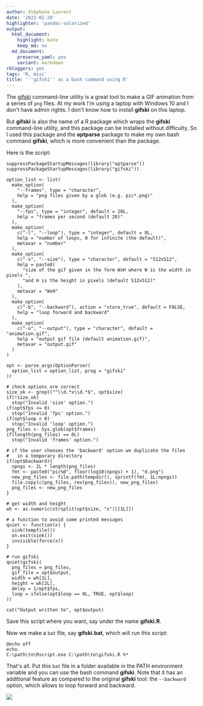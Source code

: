 ```yaml
---
author: Stéphane Laurent
date: '2022-01-28'
highlighter: 'pandoc-solarized'
output:
  html_document:
    highlight: kate
    keep_md: no
  md_document:
    preserve_yaml: yes
    variant: markdown
rbloggers: yes
tags: 'R, misc'
title: '''gifski'' as a bash command using R'
---
```


The [gifski](https://gif.ski/) command-line utility is a great tool to
make a GIF animation from a series of `png` files. At my work I'm using
a laptop with Windows 10 and I don't have admin rights. I don't know how
to install **gifski** on this laptop.

But **gifski** is also the name of a R package which wraps the
**gifski** command-line utility, and this package can be installed
without difficulty. So I used this package and the **optparse** package
to make my own bash command **gifski**, which is more convenient than
the package.

Here is the script:

``` {.r}
suppressPackageStartupMessages(library("optparse"))
suppressPackageStartupMessages(library("gifski"))

option_list <- list( 
  make_option(
    "--frames", type = "character", 
    help = "png files given by a glob (e.g. pic*.png)"
  ),
  make_option(
    "--fps", type = "integer", default = 20L,
    help = "frames per second (default 20)"
  ),
  make_option(
    c("-l", "--loop"), type = "integer", default = 0L, 
    help = "number of loops, 0 for infinite (the default)",
    metavar = "number"
  ),
  make_option(
    c("-s", "--size"), type = "character", default = "512x512", 
    help = paste0(
      "size of the gif given in the form WxH where W is the width in pixels ", 
      "and H is the height in pixels (default 512x512)"
    ),
    metavar = "WxH"
  ),
  make_option(
    c("-b", "--backward"), action = "store_true", default = FALSE, 
    help = "loop forward and backward"
  ),
  make_option(
    c("-o", "--output"), type = "character", default = "animation.gif", 
    help = "output gif file (default animation.gif)", 
    metavar = "output.gif"
  )
)

opt <- parse_args(OptionParser(
  option_list = option_list, prog = "gifski"
))

# check options are correct
size_ok <- grepl("^\\d.*x\\d.*$", opt$size)
if(!size_ok)
  stop("Invalid 'size' option.")
if(opt$fps <= 0)
  stop("Invalid 'fps' option.")
if(opt$loop < 0)
  stop("Invalid 'loop' option.")
png_files <- Sys.glob(opt$frames)
if(length(png_files) == 0L)
  stop("Invalid 'frames' option.")

# if the user chooses the 'backward' option we duplicate the files 
#   in a temporary directory
if(opt$backward){
  npngs <- 2L * length(png_files)
  fmt <- paste0("pic%0", floor(log10(npngs) + 1), "d.png")
  new_png_files <- file.path(tempdir(), sprintf(fmt, 1L:npngs))
  file.copy(c(png_files, rev(png_files)), new_png_files)
  png_files <- new_png_files
}

# get width and height
wh <- as.numeric(strsplit(opt$size, "x")[[1L]])

# a function to avoid some printed messages
quiet <- function(x) {
  sink(tempfile())
  on.exit(sink())
  invisible(force(x))
}

# run gifski
quiet(gifski(
  png_files = png_files,
  gif_file = opt$output,
  width = wh[1L],
  height = wh[2L],
  delay = 1/opt$fps,
  loop = ifelse(opt$loop == 0L, TRUE, opt$loop)
))

cat("Output written to", opt$output)
```

Save this script where you want, say under the name **gifski.R**.

Now we make a `bat` file, say **gifski.bat**, which will run this
script:

``` {.bash}
@echo off
echo.
C:\path\to\Rscript.exe C:\path\to\gifski.R %*
```

That's all. Put this `bat` file in a folder available in the PATH
environment variable and you can use the bash command **gifski**. Note
that it has an additional feature as compared to the original **gifski**
tool: the `--backward` option, which allows to loop forward and
backward.

![](https://github.com/stla/PyVistaMiscellanous/raw/main/C8surface_metamorphosis.gif)
